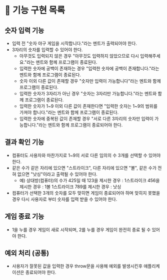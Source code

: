 # 🚀 기능 구현 목록

## 숫자 입력 기능

- 입력 전 "숫자 야구 게임을 시작합니다."라는 멘트가 출력되어야 한다.
- 3자리의 숫자를 입력할 수 있어야 한다.
  - 아무것도 입력되지 않은 경우 "아무것도 입력하지 않았으므로 다시 입력해주세요."라는 멘트와 함께 프로그램이 종료된다.
  - 입력한 숫자에 공백이 존재하는 경우 "입력한 숫자에 공백이 존재합니다."라는 멘트와 함께 프로그램이 종료된다.
  - 숫자 이외 다른 값이 존재할 경우 "숫자만 입력이 가능합니다"라는 멘트와 함께 프로그램이 종료된다.
  - 입력한 숫자가 3자리가 아닌 경우 "숫자는 3자리만 가능합니다."라는 멘트와 함께 프로그램이 종료된다.
  - 입력한 숫자가 1~9 이외 다른 값이 존재한다면 "입력한 숫자는 1~9의 범위를 가져야 합니다."라는 멘트와 함께 프로그램이 종료된다.
  - 입력한 숫자에 중복된 값이 존재할 경우 "서로 다른 3자리의 숫자만 입력이 가능합니다."라는 멘트와 함께 프로그램이 종료되어야 한다.

## 결과 확인 기능

- 컴퓨터도 사용자와 마찬가지로 1~9의 서로 다른 임의의 수 3개를 선택할 수 있어야 한다.
- 같은 수가 같은 자리에 있으면 "스트라이크", 다른 자리에 있으면 "볼", 같은 수가 전혀 없으면 "낫싱"이라고 출력될 수 있어야 한다.
  - 예) 상대방(컴퓨터)의 수가 425일 때
    123을 제시한 경우 : 1스트라이크
    456을 제시한 경우 : 1볼 1스트라이크
    789를 제시한 경우 : 낫싱
- 컴퓨터가 선택한 3개의 숫자를 모두 맞히면 게임이 종료되어야 하며 맞히지 못했을 경우 다시 사용자로 부터 숫자를 입력 받을 수 있어야 한다.

## 게임 종료 기능

- 1을 누를 경우 게임이 새로 시작되며, 2를 누를 경우 게임이 완전히 종료 될 수 있어야 한다.

## 예외 처리 (공통)

- 사용자가 잘못된 값을 입력한 경우 throw문을 사용해 예외를 발생시킨후 애플리케이션은 종료되어야 한다.
